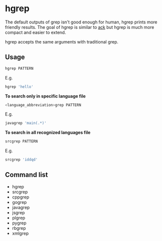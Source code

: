 # hgrep

The default outputs of grep isn't good enough for human, hgrep prints more friendly results.
The goal of hgrep is similar to [ack](http://beyondgrep.com/) but hgrep is much more compact and easier to extend.

hgrep accepts the same arguments with traditional grep.

## Usage

```sh
hgrep PATTERN
```

E.g.
```sh
hgrep 'hello'
```

**To search only in specific language file**

```sh
<language_abbreviation>grep PATTERN
```

E.g.
```sh
javagrep 'main(.*)'
```

**To search in all recognized languages file**

```sh
srcgrep PATTERN
```

E.g.
```sh
srcgrep 'iddqd'
```

## Command list
* hgrep
* srcgrep
* cppgrep
* gogrep
* javagrep
* jsgrep
* plgrep
* pygrep
* rbgrep
* xmlgrep
